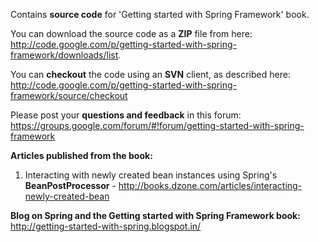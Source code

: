Contains **source code** for 'Getting started with Spring Framework' book.

You can download the source code as a **ZIP** file from here: http://code.google.com/p/getting-started-with-spring-framework/downloads/list.

You can **checkout** the code using an **SVN** client, as described here: http://code.google.com/p/getting-started-with-spring-framework/source/checkout

Please post your **questions and feedback** in this forum: https://groups.google.com/forum/#!forum/getting-started-with-spring-framework

**Articles published from the book:**

1. Interacting with newly created bean instances using Spring's **BeanPostProcessor** -  http://books.dzone.com/articles/interacting-newly-created-bean

**Blog on Spring and the Getting started with Spring Framework book:** http://getting-started-with-spring.blogspot.in/